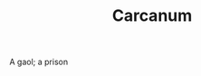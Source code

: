 ---
title: Carcanum
letter: C
permalink: "/definitions/bld-carcanum.html"
body: A gaol; a prison
published_at: '2018-07-07'
source: Black's Law Dictionary 2nd Ed (1910)
layout: post
---